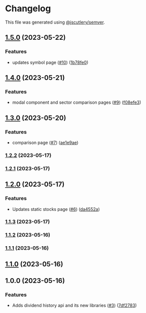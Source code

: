 # Changelog

This file was generated using [@jscutlery/semver](https://github.com/jscutlery/semver).

## [1.5.0](https://github.com/clayton-duarte/amalg/compare/dividend-history-1.4.0...dividend-history-1.5.0) (2023-05-22)


### Features

* updates symbol page ([#10](https://github.com/clayton-duarte/amalg/issues/10)) ([1b78fe0](https://github.com/clayton-duarte/amalg/commit/1b78fe02bffc892da48a7f331f2de78ce9f88da0))

## [1.4.0](https://github.com/clayton-duarte/amalg/compare/dividend-history-1.3.0...dividend-history-1.4.0) (2023-05-21)


### Features

* modal component and sector comparison pages ([#9](https://github.com/clayton-duarte/amalg/issues/9)) ([f08efe3](https://github.com/clayton-duarte/amalg/commit/f08efe34ebf4ecebf490813c542d6fc8f3638cd3))

## [1.3.0](https://github.com/clayton-duarte/amalg/compare/dividend-history-1.2.2...dividend-history-1.3.0) (2023-05-20)


### Features

* comparison page ([#7](https://github.com/clayton-duarte/amalg/issues/7)) ([ae1e9ae](https://github.com/clayton-duarte/amalg/commit/ae1e9ae617d426c5566300060ba91a508b662042))

### [1.2.2](https://github.com/clayton-duarte/amalg/compare/dividend-history-1.2.1...dividend-history-1.2.2) (2023-05-17)

### [1.2.1](https://github.com/clayton-duarte/amalg/compare/dividend-history-1.2.0...dividend-history-1.2.1) (2023-05-17)

## [1.2.0](https://github.com/clayton-duarte/amalg/compare/dividend-history-1.1.3...dividend-history-1.2.0) (2023-05-17)


### Features

* Updates static stocks page ([#6](https://github.com/clayton-duarte/amalg/issues/6)) ([da4552a](https://github.com/clayton-duarte/amalg/commit/da4552ad34c98f395af1242de64c965ed78393d3))

### [1.1.3](https://github.com/clayton-duarte/amalg/compare/dividend-history-1.1.2...dividend-history-1.1.3) (2023-05-17)

### [1.1.2](https://github.com/clayton-duarte/amalg/compare/dividend-history-1.1.1...dividend-history-1.1.2) (2023-05-16)

### [1.1.1](https://github.com/clayton-duarte/amalg/compare/dividend-history-1.1.0...dividend-history-1.1.1) (2023-05-16)

## [1.1.0](https://github.com/clayton-duarte/amalg/compare/dividend-history-1.0.0...dividend-history-1.1.0) (2023-05-16)

## 1.0.0 (2023-05-16)

### Features

- Adds dividend history api and its new libraries ([#3](https://github.com/clayton-duarte/amalg/issues/3)) ([7df2783](https://github.com/clayton-duarte/amalg/commit/7df2783c720a51a6754af7b4fea58469b1870691))
